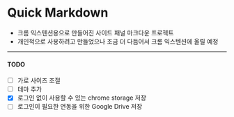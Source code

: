 # Quick Markdown

- 크롬 익스텐션용으로 만들어진 사이드 패널 마크다운 프로젝트
- 개인적으로 사용하려고 만들었으나 조금 더 다듬어서 크롬 익스텐션에 올릴 예정


---

#### TODO
- [ ] 가로 사이즈 조절
- [ ] 테마 추가
- [x] 로그인 없이 사용할 수 있는 chrome storage 저장
- [ ] 로그인이 필요한 연동을 위한 Google Drive 저장
